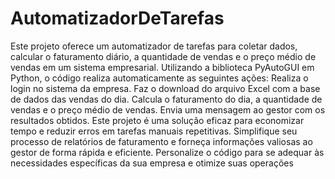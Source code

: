 # AutomatizadorDeTarefas
 Este projeto oferece um automatizador de tarefas para coletar dados, calcular o faturamento diário, a quantidade de vendas e o preço médio de vendas em um sistema empresarial. Utilizando a biblioteca PyAutoGUI em Python, o código realiza automaticamente as seguintes ações:  Realiza o login no sistema da empresa. Faz o download do arquivo Excel com a base de dados das vendas do dia. Calcula o faturamento do dia, a quantidade de vendas e o preço médio de vendas. Envia uma mensagem ao gestor com os resultados obtidos.
Este projeto é uma solução eficaz para economizar tempo e reduzir erros em tarefas manuais repetitivas. Simplifique seu processo de relatórios de faturamento e forneça informações valiosas ao gestor de forma rápida e eficiente. Personalize o código para se adequar às necessidades específicas da sua empresa e otimize suas operações
